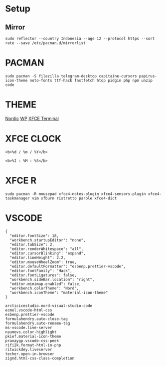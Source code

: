 # Setup
## Mirror
```
sudo reflector --country Indonesia --age 12 --protocol https --sort rate --save /etc/pacman.d/mirrorlist
```
# PACMAN
```
sudo pacman -S filezilla telegram-desktop capitaine-cursors papirus-icon-theme noto-fonts ttf-hack fastfetch htop pidgin php npm unzip code
```
# THEME 
[Nordic](https://www.pling.com/s/XFCE/p/1267246)
[WP](https://unsplash.com/photos/silhouette-of-trees-covered-by-fog-KT3WlrL_bsg)
[XFCE Terminal](https://github.com/nordtheme/xfce-terminal/blob/develop/src/nord.theme)
# XFCE CLOCK
```
<b>%d / %m / %Y</b>
```
```
<b>%I : %M : %S</b>
```
# XFCE R
```
sudo pacman -R mousepad xfce4-notes-plugin xfce4-sensors-plugin xfce4-taskmanager vim xfburn ristretto parole xfce4-dict
```
# VSCODE
```
{
  "editor.fontSize": 18,
  "workbench.startupEditor": "none",
  "editor.tabSize": 2,
  "editor.renderWhitespace": "all",
  "editor.cursorBlinking": "expand",
  "editor.lineHeight": 2.2,
  "editor.mouseWheelZoom": true,
  "editor.defaultFormatter": "esbenp.prettier-vscode",
  "editor.fontFamily": "Hack",
  "editor.fontLigatures": false,
  "workbench.sideBar.location": "right",
  "editor.minimap.enabled": false,
  "workbench.colorTheme": "Nord",
  "workbench.iconTheme": "material-icon-theme"
}
```
```
arcticicestudio.nord-visual-studio-code
ecmel.vscode-html-css
esbenp.prettier-vscode
formulahendry.auto-close-tag
formulahendry.auto-rename-tag
ms-vscode.live-server
naumovs.color-highlight
pkief.material-icon-theme
pranaygp.vscode-css-peek
rifi2k.format-html-in-php
ritwickdey.liveserver
techer.open-in-browser
zignd.html-css-class-completion
```



